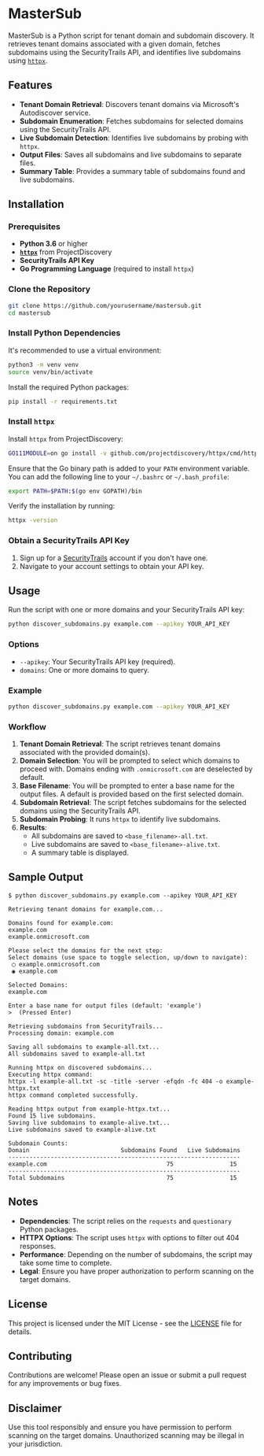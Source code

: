 
# MasterSub

MasterSub is a Python script for tenant domain and subdomain discovery. It retrieves tenant domains associated with a given domain, fetches subdomains using the SecurityTrails API, and identifies live subdomains using [`httpx`](https://github.com/projectdiscovery/httpx).

## Features

- **Tenant Domain Retrieval**: Discovers tenant domains via Microsoft's Autodiscover service.
- **Subdomain Enumeration**: Fetches subdomains for selected domains using the SecurityTrails API.
- **Live Subdomain Detection**: Identifies live subdomains by probing with `httpx`.
- **Output Files**: Saves all subdomains and live subdomains to separate files.
- **Summary Table**: Provides a summary table of subdomains found and live subdomains.

## Installation

### Prerequisites

- **Python 3.6** or higher
- **[`httpx`](https://github.com/projectdiscovery/httpx)** from ProjectDiscovery
- **SecurityTrails API Key**
- **Go Programming Language** (required to install `httpx`)

### Clone the Repository

```bash
git clone https://github.com/yourusername/mastersub.git
cd mastersub
```

### Install Python Dependencies

It's recommended to use a virtual environment:

```bash
python3 -m venv venv
source venv/bin/activate
```

Install the required Python packages:

```bash
pip install -r requirements.txt
```

### Install `httpx`

Install `httpx` from ProjectDiscovery:

```bash
GO111MODULE=on go install -v github.com/projectdiscovery/httpx/cmd/httpx@latest
```

Ensure that the Go binary path is added to your `PATH` environment variable. You can add the following line to your `~/.bashrc` or `~/.bash_profile`:

```bash
export PATH=$PATH:$(go env GOPATH)/bin
```

Verify the installation by running:

```bash
httpx -version
```

### Obtain a SecurityTrails API Key

1. Sign up for a [SecurityTrails](https://securitytrails.com/) account if you don't have one.
2. Navigate to your account settings to obtain your API key.

## Usage

Run the script with one or more domains and your SecurityTrails API key:

```bash
python discover_subdomains.py example.com --apikey YOUR_API_KEY
```

### Options

- `--apikey`: Your SecurityTrails API key (required).
- `domains`: One or more domains to query.

### Example

```bash
python discover_subdomains.py example.com --apikey YOUR_API_KEY
```

### Workflow

1. **Tenant Domain Retrieval**: The script retrieves tenant domains associated with the provided domain(s).
2. **Domain Selection**: You will be prompted to select which domains to proceed with. Domains ending with `.onmicrosoft.com` are deselected by default.
3. **Base Filename**: You will be prompted to enter a base name for the output files. A default is provided based on the first selected domain.
4. **Subdomain Retrieval**: The script fetches subdomains for the selected domains using the SecurityTrails API.
5. **Subdomain Probing**: It runs `httpx` to identify live subdomains.
6. **Results**:
   - All subdomains are saved to `<base_filename>-all.txt`.
   - Live subdomains are saved to `<base_filename>-alive.txt`.
   - A summary table is displayed.

## Sample Output

```plaintext
$ python discover_subdomains.py example.com --apikey YOUR_API_KEY

Retrieving tenant domains for example.com...

Domains found for example.com:
example.com
example.onmicrosoft.com

Please select the domains for the next step:
Select domains (use space to toggle selection, up/down to navigate):
 ◯ example.onmicrosoft.com
 ◉ example.com

Selected Domains:
example.com

Enter a base name for output files (default: 'example')
>  (Pressed Enter)

Retrieving subdomains from SecurityTrails...
Processing domain: example.com

Saving all subdomains to example-all.txt...
All subdomains saved to example-all.txt

Running httpx on discovered subdomains...
Executing httpx command:
httpx -l example-all.txt -sc -title -server -efqdn -fc 404 -o example-httpx.txt
httpx command completed successfully.

Reading httpx output from example-httpx.txt...
Found 15 live subdomains.
Saving live subdomains to example-alive.txt...
Live subdomains saved to example-alive.txt

Subdomain Counts:
Domain                          Subdomains Found   Live Subdomains
------------------------------------------------------------------
example.com                                  75                15
------------------------------------------------------------------
Total Subdomains                             75                15
```

## Notes

- **Dependencies**: The script relies on the `requests` and `questionary` Python packages.
- **HTTPX Options**: The script uses `httpx` with options to filter out 404 responses.
- **Performance**: Depending on the number of subdomains, the script may take some time to complete.
- **Legal**: Ensure you have proper authorization to perform scanning on the target domains.

## License

This project is licensed under the MIT License - see the [LICENSE](LICENSE) file for details.

## Contributing

Contributions are welcome! Please open an issue or submit a pull request for any improvements or bug fixes.

## Disclaimer

Use this tool responsibly and ensure you have permission to perform scanning on the target domains. Unauthorized scanning may be illegal in your jurisdiction.
